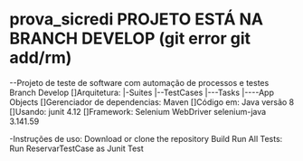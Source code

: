 # prova_sicredi PROJETO ESTÁ NA BRANCH DEVELOP (git error git add/rm)
--Projeto de teste de software com automação de processos e testes
Branch Develop
[]Arquitetura:
|-Suites
|--TestCases
|---Tasks
|----App Objects
[]Gerenciador de dependencias:  Maven
[]Código em: Java versão 8
[]Usando: junit 4.12
[]Framework: Selenium WebDriver selenium-java 3.141.59

-Instruções de uso:
Download or clone the repository
Build
Run All Tests:
Run ReservarTestCase as Junit Test
